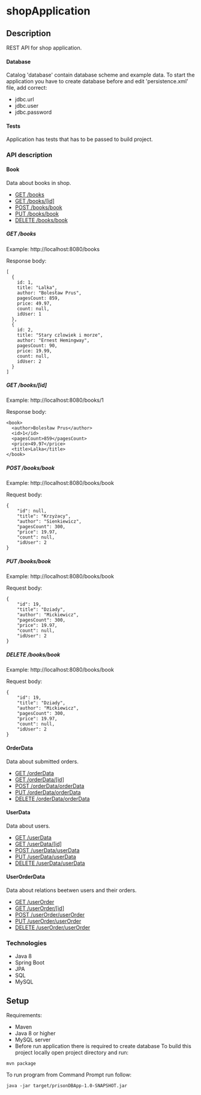 # shopApplication

## Description
REST API for shop application.

#### Database
Catalog 'database' contain database scheme and example data.
To start the application you have to create database before and edit 'persistence.xml' file, add correct:
- jdbc.url
- jdbc.user
- jdbc.password

#### Tests
Application has tests that has to be passed to build project.

### API description

#### Book
Data about books in shop.
  - [GET /books](#get-books)
  - [GET /books/[id]](#get-bookbyid)
  - [POST /books/book](#post-book)
  - [PUT /books/book](#put-book)
  - [DELETE /books/book](#delete-book)

##### GET /books

Example: http://localhost:8080/books

Response body:

```
[
  {
    id: 1,
    title: "Lalka",
    author: "Bolesław Prus",
    pagesCount: 859,
    price: 49.97,
    count: null,
    idUser: 1
  },
  {
    id: 2,
    title: "Stary czlowiek i morze",
    author: "Ernest Hemingway",
    pagesCount: 90,
    price: 19.99,
    count: null,
    idUser: 2
  }
] 
  ```
  
##### GET /books/[id]

Example: http://localhost:8080/books/1

Response body:

```
<book>
  <author>Bolesław Prus</author>
  <id>1</id>
  <pagesCount>859</pagesCount>
  <price>49.97</price>
  <title>Lalka</title>
</book>
  ```
  
##### POST /books/book

Example: http://localhost:8080/books/book

Request body:

```
{
    "id": null,
    "title": "Krzyżacy",
    "author": "Sienkiewicz",
    "pagesCount": 300,
    "price": 19.97,
    "count": null,
    "idUser": 2
}
  ```
  
##### PUT /books/book

Example: http://localhost:8080/books/book

Request body:

```
{
    "id": 19,
    "title": "Dziady",
    "author": "Mickiewicz",
    "pagesCount": 300,
    "price": 19.97,
    "count": null,
    "idUser": 2
}
  ```
  
##### DELETE /books/book

Example: http://localhost:8080/books/book

Request body:

```
{
    "id": 19,
    "title": "Dziady",
    "author": "Mickiewicz",
    "pagesCount": 300,
    "price": 19.97,
    "count": null,
    "idUser": 2
}
  ```

#### OrderData
Data about submitted orders.
  - [GET /orderData](#get-orderData)
  - [GET /orderData/[id]](#get-orderDatabyid)
  - [POST /orderData/orderData](#post-orderData)
  - [PUT /orderData/orderData](#put-orderData)
  - [DELETE /orderData/orderData](#delete-orderData)

#### UserData
Data about users.
  - [GET /userData](#get-userData)
  - [GET /userData/[id]](#get-userDatabyid)
  - [POST /userData/userData](#post-userData)
  - [PUT /userData/userData](#put-userData)
  - [DELETE /userData/userData](#delete-userData)
  
#### UserOrderData
Data about relations beetwen users and their orders.
  - [GET /userOrder](#get-userOrder)
  - [GET /userOrder/[id]](#get-userOrderbyid)
  - [POST /userOrder/userOrder](#post-userOrder)
  - [PUT /userOrder/userOrder](#put-userOrder)
  - [DELETE /userOrder/userOrder](#delete-userOrder)

### Technologies
- Java 8
- Spring Boot
- JPA
- SQL
- MySQL

## Setup
Requirements:
- Maven
- Java 8 or higher
- MySQL server
- Before run application there is required to create database
To build this project locally open project directory and run:
```
mvn package
```
To run program from Command Prompt run follow: 
```
java -jar target/prisonDBApp-1.0-SNAPSHOT.jar
```
